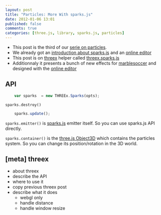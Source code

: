```yaml
---
layout: post
title: "Particles: More With sparks.js"
date: 2012-01-06 13:01
published: false
comments: true
categories: [three.js, library, sparks.js, particles]
---
```


* This post is the third of our [serie on particles](/blog/categories/particles).
* We already got an
[introduction about sparks.js](/blog/2011/12/14/particles-introduction-to-sparks-js/)
and an
[online editor](/blog/2011/12/19/particles-online-editor-for-sparks-js/)
* This post is on
[threex](https://github.com/jeromeetienne/threex)
helper called
[threex.sparks.js](https://github.com/jeromeetienne/threex/blob/master/threex.sparks.js)
* Additionnaly it presents a bunch of new effects for
[marblesoccer](http://marblesoccer.com)
and designed with the 
[online editor](/blog/2011/12/19/particles-online-editor-for-sparks-js/)

## API

```javascript
	var sparks	= new THREEx.Sparks(opts);
```

```sparks.destroy()```

```javascript
	sparks.update();
```

```sparks.emitter()``` is
[sparks.js](https://github.com/zz85/sparks.js/)
emitter itself.
So you can use sparks.js API directly.

```sparks.container()``` is the
[three.js Object3D](https://github.com/mrdoob/three.js/blob/master/src/core/Object3D.js)
which contains
the particles system.
So you can change its position/rotation in the 3D world.

## [meta] threex

* about threex
* describe the API
* where to use it
* copy previous threex post
* describe what it does
  * webgl only
  * handle distance
  * handle window resize
